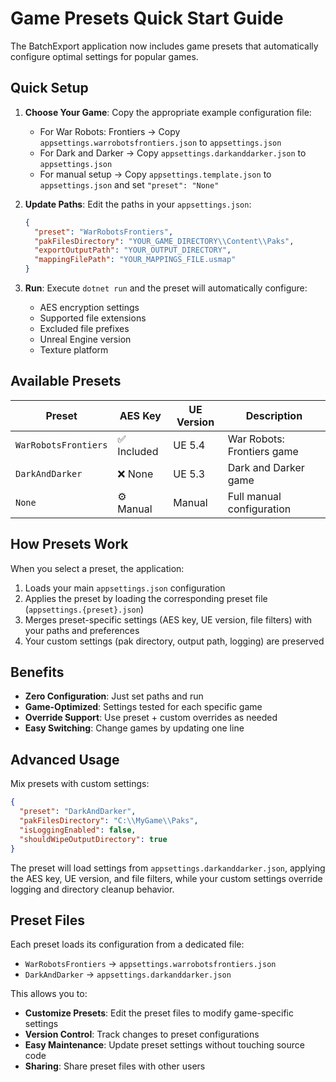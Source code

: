 # Game Presets Quick Start Guide

The BatchExport application now includes game presets that automatically configure optimal settings for popular games.

## Quick Setup

1. **Choose Your Game**: Copy the appropriate example configuration file:
   - For War Robots: Frontiers → Copy `appsettings.warrobotsfrontiers.json` to `appsettings.json`
   - For Dark and Darker → Copy `appsettings.darkanddarker.json` to `appsettings.json`
   - For manual setup → Copy `appsettings.template.json` to `appsettings.json` and set `"preset": "None"`

2. **Update Paths**: Edit the paths in your `appsettings.json`:
   ```json
   {
     "preset": "WarRobotsFrontiers",
     "pakFilesDirectory": "YOUR_GAME_DIRECTORY\\Content\\Paks",
     "exportOutputPath": "YOUR_OUTPUT_DIRECTORY",
     "mappingFilePath": "YOUR_MAPPINGS_FILE.usmap"
   }
   ```

3. **Run**: Execute `dotnet run` and the preset will automatically configure:
   - AES encryption settings
   - Supported file extensions
   - Excluded file prefixes
   - Unreal Engine version
   - Texture platform

## Available Presets

| Preset | AES Key | UE Version | Description |
|--------|---------|------------|-------------|
| `WarRobotsFrontiers` | ✅ Included | UE 5.4 | War Robots: Frontiers game |
| `DarkAndDarker` | ❌ None | UE 5.3 | Dark and Darker game |
| `None` | ⚙️ Manual | Manual | Full manual configuration |

## How Presets Work

When you select a preset, the application:
1. Loads your main `appsettings.json` configuration
2. Applies the preset by loading the corresponding preset file (`appsettings.{preset}.json`)
3. Merges preset-specific settings (AES key, UE version, file filters) with your paths and preferences
4. Your custom settings (pak directory, output path, logging) are preserved

## Benefits

- **Zero Configuration**: Just set paths and run
- **Game-Optimized**: Settings tested for each specific game
- **Override Support**: Use preset + custom overrides as needed
- **Easy Switching**: Change games by updating one line

## Advanced Usage

Mix presets with custom settings:
```json
{
  "preset": "DarkAndDarker",
  "pakFilesDirectory": "C:\\MyGame\\Paks",
  "isLoggingEnabled": false,
  "shouldWipeOutputDirectory": true
}
```

The preset will load settings from `appsettings.darkanddarker.json`, applying the AES key, UE version, and file filters, while your custom settings override logging and directory cleanup behavior.

## Preset Files

Each preset loads its configuration from a dedicated file:
- `WarRobotsFrontiers` → `appsettings.warrobotsfrontiers.json`
- `DarkAndDarker` → `appsettings.darkanddarker.json`

This allows you to:
- **Customize Presets**: Edit the preset files to modify game-specific settings
- **Version Control**: Track changes to preset configurations
- **Easy Maintenance**: Update preset settings without touching source code
- **Sharing**: Share preset files with other users